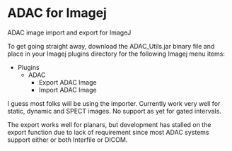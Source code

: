 # ADAC for Imagej
ADAC image import and export for ImageJ

To get going straight away, download the ADAC_Utils.jar binary file and place in your Imagej plugins directory for the following Imagej menu items:
* Plugins
  * ADAC
    * Export ADAC Image
    * Import ADAC Image

I guess most folks will be using the importer. Currently work very well for static, dynamic and SPECT images. No support as yet for gated intervals.

The export works well for planars, but development has stalled on the export function due to lack of requirement since most ADAC systems support either or both Interfile or DICOM.
